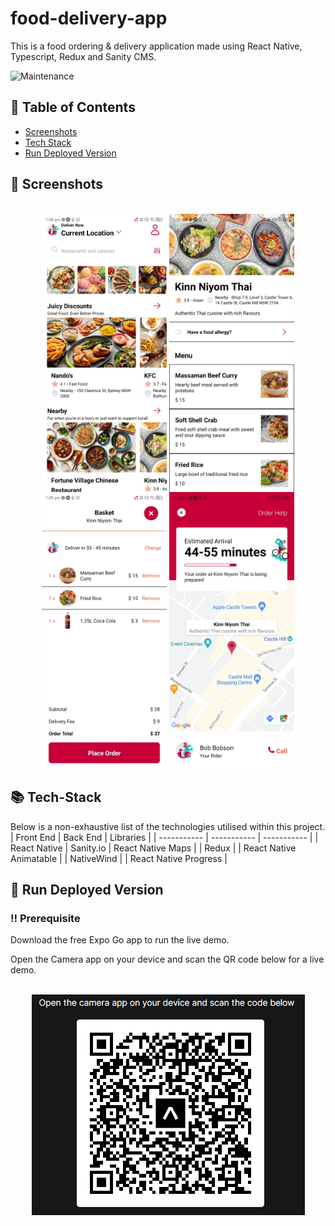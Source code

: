 # food-delivery-app
This is a food ordering &amp; delivery application made using React Native, Typescript, Redux and Sanity CMS.

![Maintenance](https://img.shields.io/maintenance/yes/2023)

## :scroll: Table of Contents
- [Screenshots](#iphone-screenshots)
- [Tech Stack](#books-tech-stack)
- [Run Deployed Version](#running-run-deployed-version)

## :iphone: Screenshots
<div style="display: inline_block" align="center"><br>
 <img align="center" alt="Home Screen"  width="200" src="/assets/home_screen.jpg">
 <img align="center" alt="Restaurant Screen"  width="200" src="/assets/restaurant_screen.jpg">
 <img align="center" alt="Basket Screen"  width="200" src="/assets/basket_screen.jpg">
 <img align="center" alt="Delivery Screen"  width="200" src="/assets/delivery_screen.jpg">
</div>

## :books: Tech-Stack
Below is a non-exhaustive list of the technologies utilised within this project.
| Front End | Back End | Libraries |
| ----------- | ----------- | ----------- | 
| React Native | Sanity.io | React Native Maps |
| Redux |             | React Native Animatable |
| NativeWind |             | React Native Progress |

## :running: Run Deployed Version
### :bangbang: Prerequisite
Download the free Expo Go app to run the live demo.

Open the Camera app on your device and scan the QR code below for a live demo.

<div style="display: inline_block" align="center"><br>
 <img align="center" alt="QR Code" src="/assets/qr_code.PNG">
</div>
